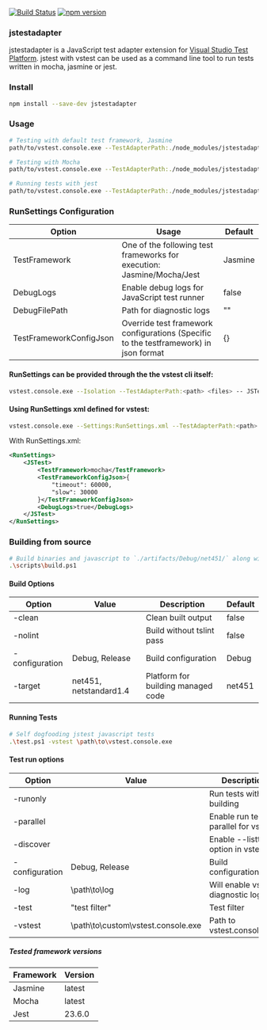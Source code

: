 [![Build Status](https://dev.azure.com/karanjitsingh/jstestadapter/_apis/build/status/JSTestAdapter%20CI%20Build?branchName=master)](https://dev.azure.com/karanjitsingh/jstestadapter/_build/latest?definitionId=7?branchName=master) [![npm version](https://img.shields.io/npm/v/jstestadapter.svg)](https://www.npmjs.com/package/jstestadapter)

### jstestadapter

jstestadapter is a JavaScript test adapter extension for [Visual Studio Test Platform](https://github.com/Microsoft/vstest). jstest with vstest can be used as a command line tool to run tests written in mocha, jasmine or jest.

### Install
```bash
npm install --save-dev jstestadapter
```

### Usage
```bash
# Testing with default test framework, Jasmine
path/to/vstest.console.exe --TestAdapterPath:./node_modules/jstestadapter/ path/to/test.1.js path/to/test.2.js

# Testing with Mocha
path/to/vstest.console.exe --TestAdapterPath:./node_modules/jstestadapter/ path/to/test.1.js path/to/test.2.js -- JSTest.TestFramework=Mocha

# Running tests with jest
path/to/vstest.console.exe --TestAdapterPath:./node_modules/jstestadapter/ path/to/package.json -- JSTest.TestFramework=Jest
```

### RunSettings Configuration

Option                  |  Usage                                                                                | Default
----------------------- | ------------------------------------------------------------------------------------- | --------
TestFramework           | One of the following test frameworks for execution: Jasmine/Mocha/Jest                | Jasmine
DebugLogs               | Enable debug logs for JavaScript test runner                                          | false
DebugFilePath           | Path for diagnostic logs                                                              | ""
TestFrameworkConfigJson | Override test framework configurations (Specific to the testframework) in json format | {} 

#### RunSettings can be provided through the the vstest cli itself:
```bash
vstest.console.exe --Isolation --TestAdapterPath:<path> <files> -- JSTest.DebugLogs=true JSTest.TestFramework=mocha
```

#### Using RunSettings xml defined for vstest:
```bash
vstest.console.exe --Settings:RunSettings.xml --TestAdapterPath:<path> <files>
```
With RunSettings.xml:
```xml
<RunSettings>
    <JSTest>
        <TestFramework>mocha</TestFramework>
        <TestFrameworkConfigJson>{
            "timeout": 60000,
            "slow": 30000
        }</TestFrameworkConfigJson>
        <DebugLogs>true</DebugLogs>
    </JSTest>
</RunSettings>
```

### Building from source
```bash
# Build binaries and javascript to `./artifacts/Debug/net451/` along with the package tarball in `./artifacts/Debug`
.\scripts\build.ps1
```

#### Build Options

| Option         | Value                  | Description                        | Default |
| -------------- | ---------------------- | ---------------------------------- | ------- |
| -clean         |                        | Clean built output                 | false   |
| -nolint        |                        | Build without tslint pass          | false   |
| -configuration | Debug, Release         | Build configuration                | Debug   |
| -target        | net451, netstandard1.4 | Platform for building managed code | net451  |

#### Running Tests

```bash
# Self dogfooding jstest javascript tests
.\test.ps1 -vstest \path\to\vstest.console.exe
```

#### Test run options

| Option         | Value                              | Description                             | Default |
| -------------- | ---------------------------------- | --------------------------------------- | ------- |
| -runonly       |                                    | Run tests without building              | false   |
| -parallel      |                                    | Enable run tests in parallel for vstest | false   |
| -discover      |                                    | Enable --listtests option in vstest     | false   |
| -configuration | Debug, Release                     | Build configuration                     | Debug   |
| -log           | \path\to\log                       | Will enable vstest diagnostic logs      | -       |
| -test          | "test filter"                      | Test filter                             | -       |
| -vstest        | \path\to\custom\vstest.console.exe | Path to vstest.console.exe              | D:\vstest\artifacts\Debug\net451\win7-x64\vstest.console.exe  |


##### Tested framework versions

Framework | Version
--------- | -------
Jasmine   | latest
Mocha     | latest
Jest      | 23.6.0
